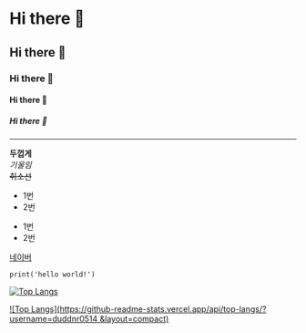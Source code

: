 # Hi there 👋
## Hi there 👋
### Hi there 👋
#### Hi there 👋
##### Hi there 👋
----
**두껍게** <br>
*기울임* <br>
~~취소선~~ <br>

* 1번
* 2번
- 1번
- 2번

[네이버](https://www.naver.com/)

```
print('hello world!')
```

[![Top Langs](https://github-readme-stats.vercel.app/api/top-langs/?username=duddnr0514)](https://github.com/duddnr0514/github-readme-stats)

[![Top Langs](https://github-readme-stats.vercel.app/api/top-langs/?username=duddnr0514 &layout=compact)](https://github.com/duddnr0514/github-readme-stats)
